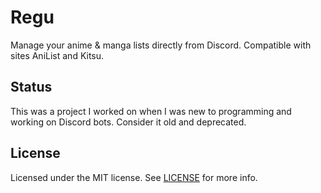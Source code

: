 # Regu

Manage your anime & manga lists directly from Discord. Compatible with sites AniList and Kitsu.

## Status

This was a project I worked on when I was new to programming and working on Discord bots. Consider it old and deprecated.

## License

Licensed under the MIT license. See [LICENSE](./LICENSE) for more info.
